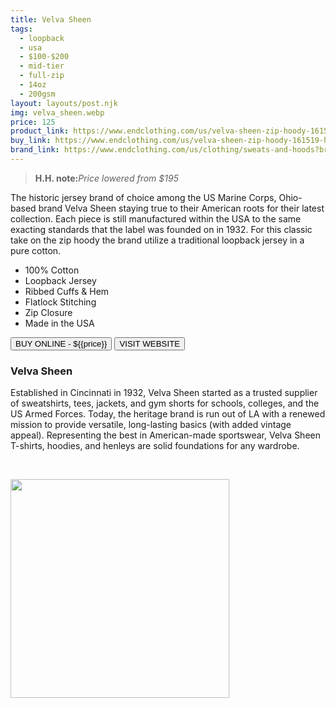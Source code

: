 ```yaml
---
title: Velva Sheen
tags:
  - loopback
  - usa
  - $100-$200
  - mid-tier
  - full-zip
  - 14oz
  - 200gsm
layout: layouts/post.njk
img: velva_sheen.webp
price: 125
product_link: https://www.endclothing.com/us/velva-sheen-zip-hoody-161519-hg.html
buy_link: https://www.endclothing.com/us/velva-sheen-zip-hoody-161519-hg.html
brand_link: https://www.endclothing.com/us/clothing/sweats-and-hoods?brand=396312&p=1
---
```

<div class="col col-sm-8">

<p>
<blockquote>
<strong>H.H. note:</strong><i>Price lowered from $195</i>
</blockquote>
</p>

The historic jersey brand of choice among the US Marine Corps, Ohio-based brand Velva Sheen staying true to their American roots for their latest collection. Each piece is still manufactured within the USA to the same exacting standards that the label was founded on in 1932. For this classic take on the zip hoody the brand utilize a traditional loopback jersey in a pure cotton.

* 100% Cotton
* Loopback Jersey
* Ribbed Cuffs & Hem
* Flatlock Stitching
* Zip Closure
* Made in the USA


<p>
    <a href='{{buy_link}}'><button class="button-primary-outlined button-round">BUY ONLINE - ${{price}}</button></a>
    <a href='{{brand_link}}'><button class="button-primary-outlined button-round">VISIT WEBSITE</button></a>
</p>

### Velva Sheen
<p>
Established in Cincinnati in 1932, Velva Sheen started as a trusted supplier of sweatshirts, tees, jackets, and gym shorts for schools, colleges, and the US Armed Forces. Today, the heritage brand is run out of LA with a renewed mission to provide versatile, long-lasting basics (with added vintage appeal). Representing the best in American-made sportswear, Velva Sheen T-shirts, hoodies, and henleys are solid foundations for any wardrobe.

 ﻿</p>

</div>

<div class="col col-sm-4 float-right">
        <img src='/img/{{img}}' height='350' class="float-left">
</div>